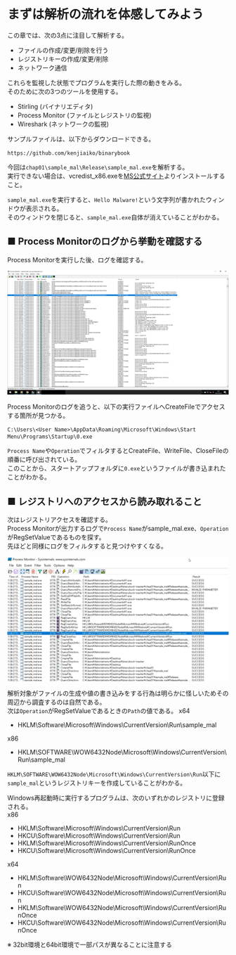 # まずは解析の流れを体感してみよう
この章では、次の3点に注目して解析する。
- ファイルの作成/変更/削除を行う
- レジストリキーの作成/変更/削除
- ネットワーク通信

これらを監視した状態でプログラムを実行した際の動きをみる。  
そのために次の3つのツールを使用する。
- Stirling (バイナリエディタ)
- Process Monitor (ファイルとレジストリの監視)
- Wireshark (ネットワークの監視)

サンプルファイルは、以下からダウンロードできる。
```
https://github.com/kenjiaiko/binarybook
```

今回は`chap01\sample_mal\Release\sample_mal.exe`を解析する。  
実行できない場合は、vcredist_x86.exeを[MS公式サイト](https://www.microsoft.com/en-us/download/details.aspx?id=26999)よりインストールすること。  
  
`sample_mal.exe`を実行すると、`Hello Malware!`という文字列が書かれたウィンドウが表示される。  
そのウィンドウを閉じると、`sample_mal.exe`自体が消えていることがわかる。  

## ■ Process Monitorのログから挙動を確認する
Process Monitorを実行した後、ログを確認する。  
  
![1-1-1](./images/1-1-1.png)
  
Process Monitorのログを追うと、以下の実行ファイルへCreateFileでアクセスする箇所が見つかる。  
```
C:\Users\<User Name>\AppData\Roaming\Microsoft\Windows\Start Menu\Programs\Startup\0.exe
```
`Process Name`や`Operation`でフィルタするとCreateFile、WriteFile、CloseFileの順番に呼び出されている。  
このことから、スタートアップフォルダに`0.exe`というファイルが書き込まれたことがわかる。  

## ■ レジストリへのアクセスから読み取れること
次はレジストリアクセスを確認する。  
Process Monitorが出力するログで`Process Name`がsample_mal.exe、`Operation`がRegSetValueであるものを探す。  
先ほどと同様にログをフィルタすると見つけやすくなる。  
  
![1-1-2](./images/1-1-2.png)
  
解析対象がファイルの生成や値の書き込みをする行為は明らかに怪しいためその周辺から調査するのは自然である。  
次は`Operation`がRegSetValueであるときの`Path`の値である。
x64
- HKLM\Software\Microsoft\Windows\CurrentVersion\Run\sample_mal

x86
- HKLM\SOFTWARE\WOW6432Node\Microsoft\Windows\CurrentVersion\Run\sample_mal

`HKLM\SOFTWARE\WOW6432Node\Microsoft\Windows\CurrentVersion\Run`以下に`sample_mal`というレジストリキーを作成していることがわかる。  
  
Windows再起動時に実行するプログラムは、次のいずれかのレジストリに登録される。  
x86
- HKLM\Software\Microsoft\Windows\CurrentVersion\Run
- HKCU\Software\Microsoft\Windows\CurrentVersion\Run
- HKLM\Software\Microsoft\Windows\CurrentVersion\RunOnce
- HKCU\Software\Microsoft\Windows\CurrentVersion\RunOnce

x64
- HKLM\Software\WOW6432Node\Microsoft\Windows\CurrentVersion\Run
- HKCU\Software\WOW6432Node\Microsoft\Windows\CurrentVersion\Run
- HKLM\Software\WOW6432Node\Microsoft\Windows\CurrentVersion\RunOnce
- HKCU\Software\WOW6432Node\Microsoft\Windows\CurrentVersion\RunOnce

※ 32bit環境と64bit環境で一部パスが異なることに注意する
